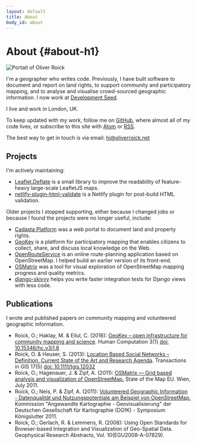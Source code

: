 ```yaml
---
layout: default
title: About
body_id: about
---
```


# About {#about-h1}

<picture>
  <source srcset="/img/profile/oliver.webp, /img/profile/oliver@2x.webp 2x" type="image/webp">
  <source srcset="/img/profile/oliver.jpg, /img/profile/oliver@2x.jpg 2x" type="image/jpeg"> 
  <img src="/img/profile/oliver@2x.jpg" alt="Portait of Oliver Roick" class="overlap">
</picture>

I'm a geographer who writes code. Previously, I have built software to document and report on land rights, to support community and participatory mapping, and to analyse and visualise crowd-sourced geographic information. I now work at [Development Seed](https://developmentseed.org).

I live and work in London, UK.

To keep updated with my work, follow me on [GitHub](https://github.com/oliverroick), where almost all of my code lives, or subscribe to this site with [Atom](/atom.xml) or [RSS](/rss.xml).

The best way to get in touch is via email: <a href="mailto:hi@oliverroick.net">hi@oliverroick.net</a>

## Projects

I'm actively maintaining:

- [Leaflet.Deflate](https://github.com/oliverroick/Leaflet.Deflate) is a small library to improve the readability of feature-heavy large-scale LeafletJS maps.
- [netlify-plugin-html-validate](https://github.com/oliverroick/netlify-plugin-html-validate) is a Netlify plugin for post-build HTML validation.

Older projects I stopped supporting, either because I changed jobs or because I found the projects were no longer useful, include:

- [Cadasta Platform](https://github.com/Cadasta/cadasta-platform) was a web portal to document land and property rights.
- [GeoKey](http://geokey.org.uk/) is a platform for participatory mapping that enables citizens to collect, share, and discuss local knowledge on the Web.
- [OpenRouteService](https://openrouteservice.org/) is an online route-planning application based on OpenStreetMap. I helped build an earlier version of its front-end.
- [OSMatrix](https://wiki.openstreetmap.org/wiki/OSMatrix) was a tool for visual exploration of OpenStreetMap mapping progress and quality metrics. 
- [django-skivvy](https://github.com/oliverroick/django-skivvy) helps you write faster integration tests for Django views with less code.

## Publications

I wrote and published papers on community mapping and volunteered geographic information.

<div class="publications" markdown="1">

- <span class="authors">Roick, O.; Haklay, M.  &amp; Ellul, C.</span> (2016): <a href="https://discovery.ucl.ac.uk/id/eprint/1572309/1/61-424-1-PB.pdf">GeoKey – open infrastructure for community mapping and science</a>. Human Computation 3(1) <a href="https://hcjournal.org/index.php/jhc/article/view/61">doi: 10.15346/hc.v3i1.8</a>
- <span class="authors">Roick, O. &amp; Heuser, S.</span> (2013): <a href="/publications/2013/TGIS_LBSN_Review.pdf">Location Based Social Networks &ndash; Definition, Current State of the Art and Research Agenda</a>. Transactions in GIS 17(5) <a href="http://onlinelibrary.wiley.com/doi/10.1111/tgis.12032/abstract">doi: 10.1111/tgis.12032</a>
- <span class="authors">Roick, O.; Hagenauer, J. &amp; Zipf, A.</span> (2011): <a href="/publications/2011/SotM_OSMatrix.pdf">OSMatrix &mdash; Grid based analysis and visualization of OpenStreetMap.</a> State of the Map EU. Wien, July 2011.
- <span class="authors">Roick, O.; Neis, P. &amp; Zipf, A.</span> (2011): <a href="/publications/2011/DGfK_VGI.pdf">Volunteered Geographic Information - Datenqualität und Nutzungspotentiale am Beispiel von OpenStreetMap.</a> Kommission "Angewandte Kartographie - Geovisualisierung" der Deutschen Gesellschaft für Kartographie (DGfK) - Symposium Königslutter 2011.
- <span class="authors">Roick, O.; Gerlach, R. &amp; Lemmens, R.</span> (2008): Using Open Standards for Browser-based Integration and Visualization of Geo-Spatial Data. Geophysical Research Abstracts, Vol. 10(EGU2008-A-07829).

</div>
